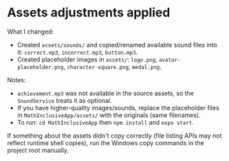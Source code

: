 Assets adjustments applied
=========================

What I changed:
- Created `assets/sounds/` and copied/renamed available sound files into it: `correct.mp3`, `incorrect.mp3`, `button.mp3`.
- Created placeholder images in `assets/`: `logo.png`, `avatar-placeholder.png`, `character-square.png`, `medal.png`.

Notes:
- `achievement.mp3` was not available in the source assets, so the `SoundService` treats it as optional.
- If you have higher-quality images/sounds, replace the placeholder files in `MathInclusiveApp/assets/` with the originals (same filenames).
- To run: `cd MathInclusiveApp` then `npm install` and `expo start`.

If something about the assets didn't copy correctly (file listing APIs may not reflect runtime shell copies), run the Windows copy commands in the project root manually.
